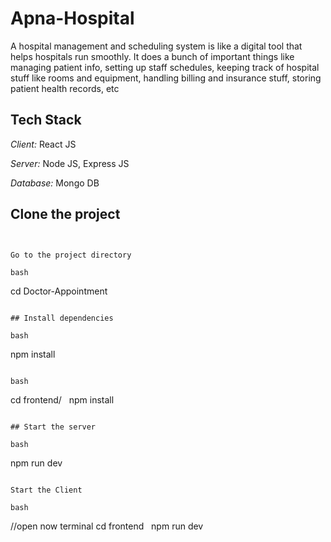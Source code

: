 # Apna-Hospital
A hospital management and scheduling system is like a digital tool that helps hospitals run smoothly. It does a bunch of important things like managing patient info, setting up staff schedules, keeping track of hospital stuff like rooms and equipment, handling billing and insurance stuff, storing patient health records, etc 

## Tech Stack

*Client:* React JS

*Server:* Node JS, Express JS

*Database:* Mongo DB

## Clone the project


```


Go to the project directory

bash
```
  cd Doctor-Appointment
```

## Install dependencies

bash
```
  npm install
```

bash
```
  cd frontend/
  npm install
```

## Start the server

bash
```
  npm run dev
```

Start the Client

bash
```
  //open now terminal
  cd frontend
  npm run dev
```

